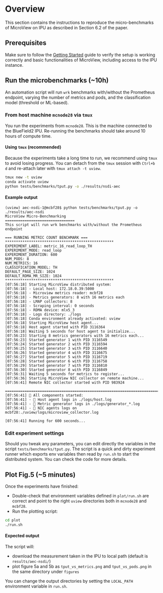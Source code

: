 # Overview

This section contains the instructions to reproduce the micro-benchmarks of MicroView on IPU as described in Section 6.2 of the paper.

## Prerequisites
Make sure to follow the [Getting Started](../README.md#-getting-started) guide to verify the setup is working correctly and basic functionalities of MicroView, including access to the IPU instance.

## Run the microbenchmarks (~10h)

An automation script will run `wrk` benchmarks with/without the Prometheus endpoint, varying the number of metrics and pods, and the classification model (threshold or ML-based).

### From host machine `mcnode28` via `tmux`

You run the experiments from `mcnode28`. This is the machine connected to the BlueField2 IPU.
Re-running the benchmarks should take around 10 hours of compute time. 

#### Using `tmux` (recommended)
Because the experiments take a long time to run, we recommend using `tmux` to avoid losing progress. You can detach from the `tmux` session with `Ctrl+b d` and re-attach later with `tmux attach -t uview`.

```bash
tmux new -t uview
conda activate uview
python tests/benchmarks/tput.py -o ./results/nsdi-aec
```

#### Example output

```
(uview) aec-nsdi-1@mcbf28$ python tests/benchmarks/tput.py -o ./results/aec-nsdi
MicroView Micro-Benchmarking
================================
This script will run wrk benchmarks with/without the Prometheus endpoint

=== RUNNING METRIC COUNT BENCHMARK ===
**************************************************
EXPERIMENT_LABEL: metric_16_read_loop_TH
EXPERIMENT_MODE: read_loop
EXPERIMENT_DURATION: 600
NUM_PODS: 8
NUM_METRICS: 16
CLASSIFICATION_MODEL: TH
DEFAULT_PAGE_SIZE: 1024
DEFAULT_RDMA_MR_SIZE: 1024
**************************************************
[07:56:18] Starting MicroView distributed system:
[07:56:18] - Local host: 172.18.0.39:5000
[07:56:18] - Microview metrics reader: mcbf28
[07:56:18] - Metrics generators: 8 with 16 metrics each
[07:56:18] - LMAP collectors: 8
[07:56:18] - Scraping interval: 0 seconds
[07:56:18] - RDMA device: mlx5_3
[07:56:18] - Logs directory: ./logs
[07:56:18] Conda environment already activated: uview
[07:56:18] Starting MicroView host agent...
[07:56:18] Host agent started with PID 3116364
[07:56:18] Waiting 5 seconds for host agent to initialize...
[07:56:23] Starting 8 metrics generators with 16 metrics each...
[07:56:23] Started generator 1 with PID 3116549
[07:56:24] Started generator 2 with PID 3116594
[07:56:25] Started generator 3 with PID 3116640
[07:56:26] Started generator 4 with PID 3116675
[07:56:27] Started generator 5 with PID 3116719
[07:56:28] Started generator 6 with PID 3116758
[07:56:29] Started generator 7 with PID 3116810
[07:56:30] Started generator 8 with PID 3116849
[07:56:31] Waiting 5 seconds for metrics to register...
[07:56:36] Starting MicroView NIC collector on remote machine...
[07:56:41] Remote NIC collector started with PID 983924

=================================================================================
[07:56:41] 🎉 All components started:
[07:56:41] - 📃 Host agent logs in ./logs/host.log
[07:56:41] - 📃 Metric generator logs in ./logs/generator_*.log
[07:56:41] - 📃 NIC agents logs on mcbf28:./uview/logs/microview_collector.log

[07:56:41] Running for 600 seconds...
```

### Edit experiment settings
Should you tweak any parameters, you can edit directly the variables in the script `tests/benchmarks/tput.py`.
The script is a quick and dirty experiment runner which exports env variables then read by `run.sh` to start the distributed system. You can check the code for more details.

## Plot Fig.5 (~5 minutes)
Once the experiments have finished:
* Double-check that environment variables defined in `plot/run.sh` are correct and point to the right `uview` directories both in `mcnode28` and `mcbf28`.
* Run the plotting script:

```bash
cd plot
./run.sh
```

#### Expected output

The script will:
* download the measurement taken in the IPU to local path (default is `results/aec-nsdi/`)
* plot figure 5a and 5b as `tput_vs_metrics.png` and `tput_vs_pods.png` in the same directory under `figures`

You can change the output directories by setting the `LOCAL_PATH` environment variable in `run.sh`. 
